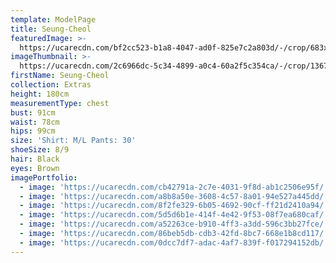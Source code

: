 ```yaml
---
template: ModelPage
title: Seung-Cheol
featuredImage: >-
  https://ucarecdn.com/bf2cc523-b1a8-4047-ad0f-825e7c2a803d/-/crop/683x508/0,150/-/preview/
imageThumbnail: >-
  https://ucarecdn.com/2c6966dc-5c34-4899-a0c4-60a2f5c354ca/-/crop/1367x1763/63,0/-/preview/
firstName: Seung-Cheol
collection: Extras
height: 180cm
measurementType: chest
bust: 91cm
waist: 78cm
hips: 99cm
size: 'Shirt: M/L Pants: 30'
shoeSize: 8/9
hair: Black
eyes: Brown
imagePortfolio:
  - image: 'https://ucarecdn.com/cb42791a-2c7e-4031-9f8d-ab1c2506e95f/'
  - image: 'https://ucarecdn.com/a8b8a50e-3608-4c57-8a01-94e527a445dd/'
  - image: 'https://ucarecdn.com/8f2fe329-6b05-4692-90cf-ff21d2410a94/'
  - image: 'https://ucarecdn.com/5d5d6b1e-414f-4e42-9f53-08f7ea680caf/'
  - image: 'https://ucarecdn.com/a52263ce-b910-4ff3-a3dd-596c3bb27fce/'
  - image: 'https://ucarecdn.com/86beb5db-cdb3-42fd-8bc7-668e1b8cd117/'
  - image: 'https://ucarecdn.com/0dcc7df7-adac-4af7-839f-f017294152db/'
---
```


